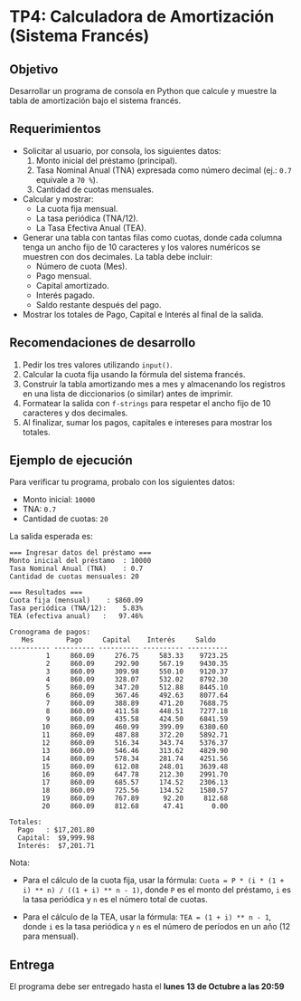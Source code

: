 # TP4: Calculadora de Amortización (Sistema Francés)

## Objetivo
Desarrollar un programa de consola en Python que calcule y muestre la tabla de amortización bajo el sistema francés.

## Requerimientos
- Solicitar al usuario, por consola, los siguientes datos:
  1. Monto inicial del préstamo (principal).
  2. Tasa Nominal Anual (TNA) expresada como número decimal (ej.: `0.7` equivale a `70 %`).
  3. Cantidad de cuotas mensuales.
- Calcular y mostrar:
  - La cuota fija mensual.
  - La tasa periódica (TNA/12).
  - La Tasa Efectiva Anual (TEA).
- Generar una tabla con tantas filas como cuotas, donde cada columna tenga un ancho fijo de 10 caracteres y los valores numéricos se muestren con dos decimales. La tabla debe incluir:
  - Número de cuota (Mes).
  - Pago mensual.
  - Capital amortizado.
  - Interés pagado.
  - Saldo restante después del pago.
- Mostrar los totales de Pago, Capital e Interés al final de la salida.

## Recomendaciones de desarrollo
1. Pedir los tres valores utilizando `input()`.
2. Calcular la cuota fija usando la fórmula del sistema francés.
3. Construir la tabla amortizando mes a mes y almacenando los registros en una lista de diccionarios (o similar) antes de imprimir.
4. Formatear la salida con `f-strings` para respetar el ancho fijo de 10 caracteres y dos decimales.
5. Al finalizar, sumar los pagos, capitales e intereses para mostrar los totales.

## Ejemplo de ejecución
Para verificar tu programa, probalo con los siguientes datos:


- Monto inicial: `10000`
- TNA: `0.7`
- Cantidad de cuotas: `20`

La salida esperada es:

```
=== Ingresar datos del préstamo ===
Monto inicial del préstamo  : 10000
Tasa Nominal Anual (TNA)    : 0.7
Cantidad de cuotas mensuales: 20  

=== Resultados ===
Cuota fija (mensual)    : $860.09
Tasa periódica (TNA/12):    5.83%
TEA (efectiva anual)   :   97.46%

Cronograma de pagos:
   Mes        Pago     Capital    Interés     Saldo   
---------- ---------- ---------- ---------- ----------
         1     860.09     276.75     583.33    9723.25
         2     860.09     292.90     567.19    9430.35
         3     860.09     309.98     550.10    9120.37
         4     860.09     328.07     532.02    8792.30
         5     860.09     347.20     512.88    8445.10
         6     860.09     367.46     492.63    8077.64
         7     860.09     388.89     471.20    7688.75
         8     860.09     411.58     448.51    7277.18
         9     860.09     435.58     424.50    6841.59
        10     860.09     460.99     399.09    6380.60
        11     860.09     487.88     372.20    5892.71
        12     860.09     516.34     343.74    5376.37
        13     860.09     546.46     313.62    4829.90
        14     860.09     578.34     281.74    4251.56
        15     860.09     612.08     248.01    3639.48
        16     860.09     647.78     212.30    2991.70
        17     860.09     685.57     174.52    2306.13
        18     860.09     725.56     134.52    1580.57
        19     860.09     767.89      92.20     812.68
        20     860.09     812.68      47.41       0.00

Totales:
  Pago   : $17,201.80
  Capital:  $9,999.98
  Interés:  $7,201.71
```

Nota: 
- Para el cálculo de la cuota fija, usar la fórmula: `Cuota = P * (i * (1 + i) ** n) / ((1 + i) ** n - 1)`, donde `P` es el monto del préstamo, `i` es la tasa periódica y `n` es el número total de cuotas.

- Para el cálculo de la TEA, usar la fórmula: `TEA = (1 + i) ** n - 1`, donde `i` es la tasa periódica y `n` es el número de períodos en un año (12 para mensual).

## Entrega

El programa debe ser entregado hasta el **lunes 13 de Octubre a las 20:59**